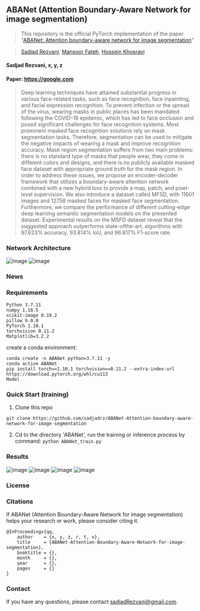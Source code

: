 ABANet (Attention Boundary-Aware Network for image segmentation)
---
> This repository is the official PyTorch implementation of the paper "[ABANet: Attention boundary-aware network for image segmentation](https://doi.org/10.1111/exsy.13625)"

> [Sadjad Rezvani](https://sadjadrz.github.io/), [Mansoor Fateh](https://scholar.google.com/citations?user=ZHezeMIAAAAJ&hl=en&oi=ao), [Hossein Khosravi](https://scholar.google.com/citations?hl=en&user=htZke-UAAAAJ)

#### Sadjad Rezvani, x, y, z
#### Paper: https://google.com
> Deep learning techniques have attained substantial progress in various face-related tasks, such as face recognition, face inpainting, and facial expression recognition. To prevent infection or the spread of the virus, wearing masks in public places has been mandated following the COVID-19 epidemic, which has led to face occlusion and posed significant challenges for face recognition systems. Most prominent masked face recognition solutions rely on mask segmentation tasks. Therefore, segmentation can be used to mitigate the negative impacts of wearing a mask and improve recognition accuracy. Mask region segmentation suffers from two main problems: there is no standard type of masks that people wear, they come in different colors and designs, and there is no publicly available masked face dataset with appropriate ground truth for the mask region. In order to address these issues, we propose an encoder-decoder framework that utilizes a boundary-aware attention network combined with a new hybrid loss to provide a map, patch, and pixel-level supervision. We also introduce a dataset called MFSD, with 11601 images and 12758 masked faces for masked face segmentation. Furthermore, we compare the performance of different cutting-edge deep learning semantic segmentation models on the presented dataset. Experimental results on the MSFD dataset reveal that the suggested approach outperforms state-ofthe-art, algorithms with 97.623% accuracy, 93.814% IoU, and 96.817% F1-score rate. 

### Network Architecture
![image](https://github.com/sadjadrz/ABANet-Attention-boundary-aware-network-for-image-segmentation/assets/77124662/5a1102dd-5197-4535-907a-0a1fd7ece100)
![image](https://github.com/sadjadrz/ABANet-Attention-boundary-aware-network-for-image-segmentation/assets/77124662/6cbd368d-9cd8-40a9-bde1-6423c1986bab)

### News

### Requirements

```
Python 3.7.11
numpy 1.18.5
scikit-image 0.19.2
pillow 9.0.0
PyTorch 1.10.1
torchvision 0.11.2
Matplotlib=3.2.2
```

create a conda environment: 
```
conda create -n ABANet python=3.7.11 -y
conda active ABANet
pip install torch==1.10.1 torchvision==0.11.2 --extra-index-url https://download.pytorch.org/whl/cu113
Model
```

### Quick Start (training)
1. Clone this repo
```
git clone https://github.com/sadjadrz/ABANet-Attention-boundary-aware-network-for-image-segmentation
```
2. Cd to the directory 'ABANet', run the training or inference process by command: ``python ABANet_train.py``

 
### Results
![image](https://github.com/sadjadrz/ABANet-Attention-boundary-aware-network-for-image-segmentation/assets/77124662/3afe5ef7-b561-4357-96f5-10a271378a85)
![image](https://github.com/sadjadrz/ABANet-Attention-boundary-aware-network-for-image-segmentation/assets/77124662/c6d8fa15-86c5-46b3-8dcd-f65d8ce87c38)
![image](https://github.com/sadjadrz/ABANet-Attention-boundary-aware-network-for-image-segmentation/assets/77124662/5a9e1b0d-5758-4b8e-afa2-5ea1b56eff62)
![image](https://github.com/sadjadrz/ABANet-Attention-boundary-aware-network-for-image-segmentation/assets/77124662/5fd880a3-e14a-4f19-86f5-7097166eb546)



### License

### Citations

If ABANet (Attention Boundary-Aware Network for image segmentation) helps your research or work, please consider citing it.
```
@InProceedings{qq,
    author    = {x, y, z, r, t, v},
    title     = {ABANet-Attention-Boundary-Aware-Network-for-image-segmentation},
    booktitle = {},
    month     = {},
    year      = {},
    pages     = {}
}
```

### Contact
If you have any questions, please contact sadjadRezvani@gmail.com.
